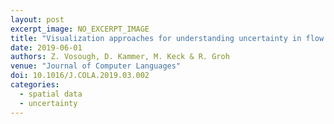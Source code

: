 ```yaml
---
layout: post
excerpt_image: NO_EXCERPT_IMAGE
title: "Visualization approaches for understanding uncertainty in flow diagrams"
date: 2019-06-01
authors: Z. Vosough, D. Kammer, M. Keck & R. Groh
venue: "Journal of Computer Languages"
doi: 10.1016/J.COLA.2019.03.002
categories:
  - spatial data
  - uncertainty
---
```



